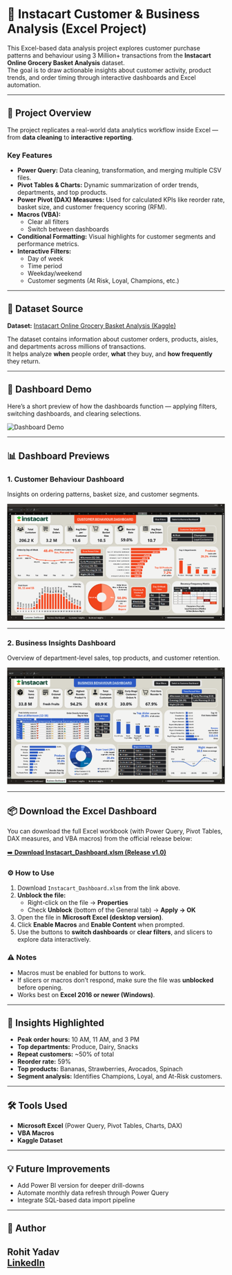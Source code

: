 # 🛒 Instacart Customer & Business Analysis (Excel Project)

This Excel-based data analysis project explores customer purchase patterns and behaviour using 3 Million+ transactions from the **Instacart Online Grocery Basket Analysis** dataset.  
The goal is to draw actionable insights about customer activity, product trends, and order timing through interactive dashboards and Excel automation.

---

## 🎯 Project Overview

The project replicates a real-world data analytics workflow inside Excel — from **data cleaning** to **interactive reporting**.

### Key Features
- **Power Query:** Data cleaning, transformation, and merging multiple CSV files.
- **Pivot Tables & Charts:** Dynamic summarization of order trends, departments, and top products.
- **Power Pivot (DAX) Measures:** Used for calculated KPIs like reorder rate, basket size, and customer frequency scoring (RFM).
- **Macros (VBA):**  
  - Clear all filters  
  - Switch between dashboards  
- **Conditional Formatting:** Visual highlights for customer segments and performance metrics.
- **Interactive Filters:**  
  - Day of week  
  - Time period  
  - Weekday/weekend  
  - Customer segments (At Risk, Loyal, Champions, etc.)

---

## 🧩 Dataset Source

**Dataset:** [Instacart Online Grocery Basket Analysis (Kaggle)](https://www.kaggle.com/datasets/yasserh/instacart-online-grocery-basket-analysis-dataset?select=aisles.csv)

The dataset contains information about customer orders, products, aisles, and departments across millions of transactions.  
It helps analyze **when** people order, **what** they buy, and **how frequently** they return.

---

## 🎥 Dashboard Demo

Here’s a short preview of how the dashboards function — applying filters, switching dashboards, and clearing selections.

![Dashboard Demo](./dashboard_demo.gif)

---

## 📊 Dashboard Previews

### **1. Customer Behaviour Dashboard**
Insights on ordering patterns, basket size, and customer segments.

![Customer Dashboard](./customer_dashboard.png)

---

### **2. Business Insights Dashboard**
Overview of department-level sales, top products, and customer retention.

![Business Dashboard](./business_dashboard.png)

---

## 📦 Download the Excel Dashboard

You can download the full Excel workbook (with Power Query, Pivot Tables, DAX measures, and VBA macros) from the official release below:

[➡️ **Download Instacart_Dashboard.xlsm (Release v1.0)**](https://github.com/rohittydvv/Instacart-Dashboard-Excel/releases/tag/v1.0)

### ⚙️ How to Use

1. Download `Instacart_Dashboard.xlsm` from the link above.  
2. **Unblock the file:**
   - Right-click on the file → **Properties**
   - Check **Unblock** (bottom of the General tab) → **Apply → OK**
3. Open the file in **Microsoft Excel (desktop version)**.  
4. Click **Enable Macros** and **Enable Content** when prompted.  
5. Use the buttons to **switch dashboards** or **clear filters**, and slicers to explore data interactively.

### ⚠️ Notes
- Macros must be enabled for buttons to work.  
- If slicers or macros don’t respond, make sure the file was **unblocked** before opening.  
- Works best on **Excel 2016 or newer (Windows)**.

---

## 🧠 Insights Highlighted

- **Peak order hours:** 10 AM, 11 AM, and 3 PM  
- **Top departments:** Produce, Dairy, Snacks  
- **Repeat customers:** ~50% of total  
- **Reorder rate:** 59%  
- **Top products:** Bananas, Strawberries, Avocados, Spinach  
- **Segment analysis:** Identifies Champions, Loyal, and At-Risk customers.

---

## 🛠️ Tools Used

- **Microsoft Excel** (Power Query, Pivot Tables, Charts, DAX)
- **VBA Macros**
- **Kaggle Dataset**

---

## 💡 Future Improvements

- Add Power BI version for deeper drill-downs  
- Automate monthly data refresh through Power Query  
- Integrate SQL-based data import pipeline

---

## 👤 Author

**Rohit Yadav**  
[LinkedIn](https://www.linkedin.com/in/rohittydvv/)
---
